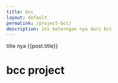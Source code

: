 ```yaml
---
title: bcc
layout: default
permalink: /project-bcc/
description: ini keterngan nya dari bcc
---
```


title nya
{{post.title}}
# bcc project